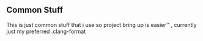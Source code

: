 ## Common Stuff

This is just common stuff that i use so project bring up is easier:tm: , currently just my preferred .clang-format
